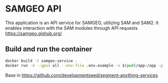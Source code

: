 # SAMGEO API

This application is an API service for SAMGEO, utilizing SAM and SAM2. It enables interaction with the SAM modules through API requests  https://samgeo.gishub.org/

## Build and run the container

```sh
docker build -t samgeo-service .
docker run -d --gpus all --env-file .env.example -v $(pwd)/app:/app -p 80:80 samgeo-service
```

Base in https://github.com/developmentseed/segment-anything-services